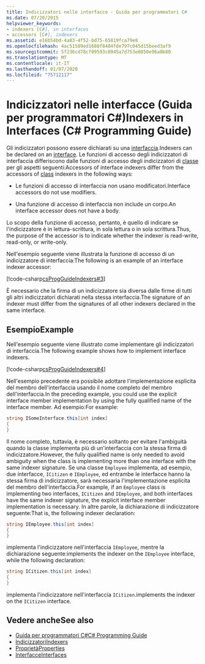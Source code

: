 ```yaml
---
title: Indicizzatori nelle interfacce - Guida per programmatori C#
ms.date: 07/20/2015
helpviewer_keywords:
- indexers [C#], in interfaces
- accessors [C#], indexers
ms.assetid: e16b54bd-4a83-4f52-bd75-65819fca79e8
ms.openlocfilehash: 4ac51589ed1680f8484fde797c045d15beed3af9
ms.sourcegitcommit: 5f236cd78cf09593c8945a7d753e0850e96a0b80
ms.translationtype: MT
ms.contentlocale: it-IT
ms.lasthandoff: 01/07/2020
ms.locfileid: "75712117"
---
```

# <a name="indexers-in-interfaces-c-programming-guide"></a><span data-ttu-id="160de-102">Indicizzatori nelle interfacce (Guida per programmatori C#)</span><span class="sxs-lookup"><span data-stu-id="160de-102">Indexers in Interfaces (C# Programming Guide)</span></span>
<span data-ttu-id="160de-103">Gli indicizzatori possono essere dichiarati su una [interfaccia](../../language-reference/keywords/interface.md).</span><span class="sxs-lookup"><span data-stu-id="160de-103">Indexers can be declared on an [interface](../../language-reference/keywords/interface.md).</span></span> <span data-ttu-id="160de-104">Le funzioni di accesso degli indicizzatori di interfaccia differiscono dalle funzioni di accesso degli indicizzatori di [classe](../../language-reference/keywords/class.md) per gli aspetti seguenti:</span><span class="sxs-lookup"><span data-stu-id="160de-104">Accessors of interface indexers differ from the accessors of [class](../../language-reference/keywords/class.md) indexers in the following ways:</span></span>  
  
- <span data-ttu-id="160de-105">Le funzioni di accesso di interfaccia non usano modificatori.</span><span class="sxs-lookup"><span data-stu-id="160de-105">Interface accessors do not use modifiers.</span></span>  
  
- <span data-ttu-id="160de-106">Una funzione di accesso di interfaccia non include un corpo.</span><span class="sxs-lookup"><span data-stu-id="160de-106">An interface accessor does not have a body.</span></span>  
  
 <span data-ttu-id="160de-107">Lo scopo della funzione di accesso, pertanto, è quello di indicare se l'indicizzatore è in lettura-scrittura, in sola lettura o in sola scrittura.</span><span class="sxs-lookup"><span data-stu-id="160de-107">Thus, the purpose of the accessor is to indicate whether the indexer is read-write, read-only, or write-only.</span></span>  
  
 <span data-ttu-id="160de-108">Nell'esempio seguente viene illustrata la funzione di accesso di un indicizzatore di interfaccia:</span><span class="sxs-lookup"><span data-stu-id="160de-108">The following is an example of an interface indexer accessor:</span></span>  
  
 [!code-csharp[csProgGuideIndexers#3](~/samples/snippets/csharp/VS_Snippets_VBCSharp/csProgGuideIndexers/CS/Indexers.cs#3)]  
  
 <span data-ttu-id="160de-109">È necessario che la firma di un indicizzatore sia diversa dalle firme di tutti gli altri indicizzatori dichiarati nella stessa interfaccia.</span><span class="sxs-lookup"><span data-stu-id="160de-109">The signature of an indexer must differ from the signatures of all other indexers declared in the same interface.</span></span>  
  
## <a name="example"></a><span data-ttu-id="160de-110">Esempio</span><span class="sxs-lookup"><span data-stu-id="160de-110">Example</span></span>  
 <span data-ttu-id="160de-111">Nell'esempio seguente viene illustrato come implementare gli indicizzatori di interfaccia.</span><span class="sxs-lookup"><span data-stu-id="160de-111">The following example shows how to implement interface indexers.</span></span>  
  
 [!code-csharp[csProgGuideIndexers#4](~/samples/snippets/csharp/VS_Snippets_VBCSharp/csProgGuideIndexers/CS/Indexers.cs#4)]  
  
 <span data-ttu-id="160de-112">Nell'esempio precedente era possibile adottare l'implementazione esplicita del membro dell'interfaccia usando il nome completo del membro dell'interfaccia.</span><span class="sxs-lookup"><span data-stu-id="160de-112">In the preceding example, you could use the explicit interface member implementation by using the fully qualified name of the interface member.</span></span> <span data-ttu-id="160de-113">Ad esempio:</span><span class="sxs-lookup"><span data-stu-id="160de-113">For example:</span></span>  
  
```csharp  
string ISomeInterface.this[int index]   
{   
}   
```  
  
 <span data-ttu-id="160de-114">Il nome completo, tuttavia, è necessario soltanto per evitare l'ambiguità quando la classe implementa più di un'interfaccia con la stessa firma di indicizzatore.</span><span class="sxs-lookup"><span data-stu-id="160de-114">However, the fully qualified name is only needed to avoid ambiguity when the class is implementing more than one interface with the same indexer signature.</span></span> <span data-ttu-id="160de-115">Se una classe `Employee` implementa, ad esempio, due interfacce, `ICitizen` e `IEmployee`, ed entrambe le interfacce hanno la stessa firma di indicizzatore, sarà necessaria l'implementazione esplicita del membro dell'interfaccia.</span><span class="sxs-lookup"><span data-stu-id="160de-115">For example, if an `Employee` class is implementing two interfaces, `ICitizen` and `IEmployee`, and both interfaces have the same indexer signature, the explicit interface member implementation is necessary.</span></span> <span data-ttu-id="160de-116">In altre parole, la dichiarazione di indicizzatore seguente:</span><span class="sxs-lookup"><span data-stu-id="160de-116">That is, the following indexer declaration:</span></span>  
  
```csharp  
string IEmployee.this[int index]   
{   
}   
```  
  
 <span data-ttu-id="160de-117">implementa l'indicizzatore nell'interfaccia `IEmployee`, mentre la dichiarazione seguente:</span><span class="sxs-lookup"><span data-stu-id="160de-117">implements the indexer on the `IEmployee` interface, while the following declaration:</span></span>  
  
```csharp  
string ICitizen.this[int index]
{   
}   
```  
  
 <span data-ttu-id="160de-118">implementa l'indicizzatore nell'interfaccia `ICitizen`.</span><span class="sxs-lookup"><span data-stu-id="160de-118">implements the indexer on the `ICitizen` interface.</span></span>  
  
## <a name="see-also"></a><span data-ttu-id="160de-119">Vedere anche</span><span class="sxs-lookup"><span data-stu-id="160de-119">See also</span></span>

- [<span data-ttu-id="160de-120">Guida per programmatori C#</span><span class="sxs-lookup"><span data-stu-id="160de-120">C# Programming Guide</span></span>](../index.md)
- [<span data-ttu-id="160de-121">Indicizzatori</span><span class="sxs-lookup"><span data-stu-id="160de-121">Indexers</span></span>](./index.md)
- [<span data-ttu-id="160de-122">Proprietà</span><span class="sxs-lookup"><span data-stu-id="160de-122">Properties</span></span>](../classes-and-structs/properties.md)
- [<span data-ttu-id="160de-123">Interfacce</span><span class="sxs-lookup"><span data-stu-id="160de-123">Interfaces</span></span>](../interfaces/index.md)
